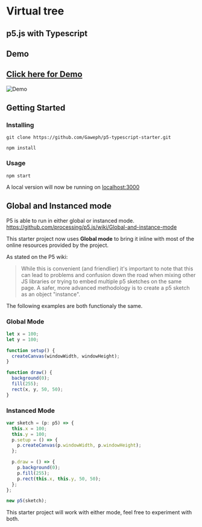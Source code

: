 # Virtual tree

## p5.js with Typescript

## Demo

## **[Click here for Demo](https://gaweph.github.io/p5-typescript-starter/)**

![Demo](p5-typescript-demo.png?raw=true "Demo")

## Getting Started

### Installing

```
git clone https://github.com/Gaweph/p5-typescript-starter.git
```

```
npm install
```

### Usage

```
npm start
```

A local version will now be running on [localhost:3000](http://localhost:3000)

## Global and Instanced mode

P5 is able to run in either global or instanced mode.
https://github.com/processing/p5.js/wiki/Global-and-instance-mode

This starter project now uses **Global mode** to bring it inline with most of the online resources provided by the project.

As stated on the P5 wiki:

> While this is convenient (and friendlier) it's important to note that this can lead to problems and confusion down the road when mixing other JS libraries or trying to embed multiple p5 sketches on the same page. A safer, more advanced methodology is to create a p5 sketch as an object "instance".

The following examples are both functionaly the same.

### Global Mode

```typescript
let x = 100;
let y = 100;

function setup() {
  createCanvas(windowWidth, windowHeight);
}

function draw() {
  background(0);
  fill(255);
  rect(x, y, 50, 50);
}
```

### Instanced Mode

```typescript
var sketch = (p: p5) => {
  this.x = 100;
  this.y = 100;
  p.setup = () => {
    p.createCanvas(p.windowWidth, p.windowHeight);
  };

  p.draw = () => {
    p.background(0);
    p.fill(255);
    p.rect(this.x, this.y, 50, 50);
  };
};

new p5(sketch);
```

This starter project will work with either mode, feel free to experiment with both.
